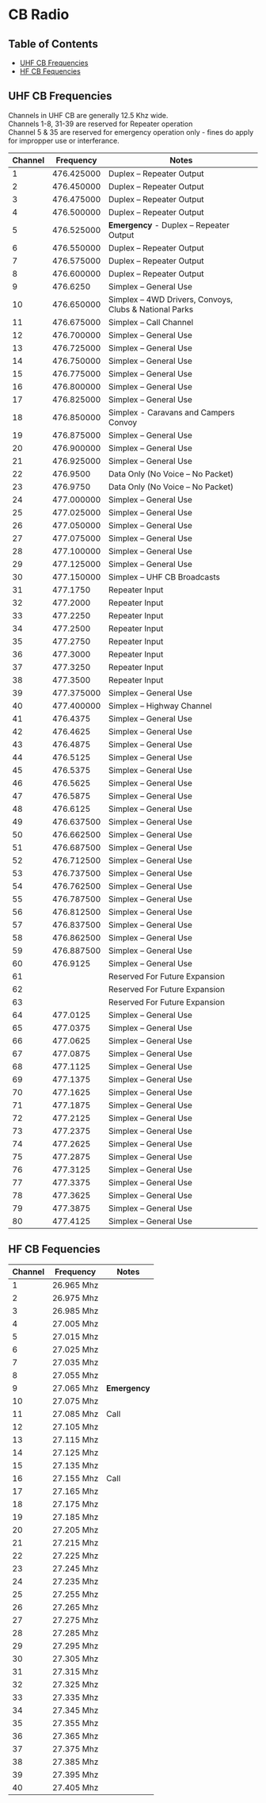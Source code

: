 # CB Radio <!-- omit from toc -->

## Table of Contents <!-- omit from toc -->

- [UHF CB Frequencies](#uhf-cb-frequencies)
- [HF CB Fequencies](#hf-cb-fequencies)

## UHF CB Frequencies

Channels in UHF CB are generally 12.5 Khz wide.  
Channels 1-8, 31-39 are reserved for Repeater operation  
Channel 5 & 35 are reserved for emergency operation only - fines do apply for
impropper  use or interferance.

| Channel | Frequency | Notes |
| --- | --- | --- |
| 1 | 476.425000 | Duplex – Repeater Output |
| 2 | 476.450000 | Duplex – Repeater Output |
| 3 | 476.475000 | Duplex – Repeater Output |
| 4 | 476.500000 | Duplex – Repeater Output |
| 5 | 476.525000 | **Emergency** - Duplex – Repeater Output |
| 6 | 476.550000 | Duplex – Repeater Output |
| 7 | 476.575000 | Duplex – Repeater Output |
| 8 | 476.600000 | Duplex – Repeater Output |
| 9 | 476.6250 | Simplex – General Use |
| 10 | 476.650000 | Simplex – 4WD Drivers, Convoys, Clubs & National Parks |
| 11 | 476.675000 | Simplex  – Call Channel |
| 12 | 476.700000 | Simplex – General Use |
| 13 | 476.725000 | Simplex – General Use |
| 14 | 476.750000 | Simplex – General Use |
| 15 | 476.775000 | Simplex – General Use |
| 16 | 476.800000 | Simplex – General Use |
| 17 | 476.825000 | Simplex – General Use |
| 18 | 476.850000 | Simplex - Caravans and Campers Convoy |
| 19 | 476.875000 | Simplex – General Use |
| 20 | 476.900000 | Simplex – General Use |
| 21 | 476.925000 | Simplex – General Use |
| 22 | 476.9500 | Data Only (No Voice – No Packet) |
| 23 | 476.9750 | Data Only (No Voice – No Packet) |
| 24 | 477.000000 | Simplex – General Use |
| 25 | 477.025000 | Simplex – General Use |
| 26 | 477.050000 | Simplex – General Use |
| 27 | 477.075000 | Simplex – General Use |
| 28 | 477.100000 | Simplex – General Use |
| 29 | 477.125000 | Simplex – General Use |
| 30 | 477.150000 | Simplex – UHF CB Broadcasts |
| 31 | 477.1750 | Repeater Input |
| 32 | 477.2000 | Repeater Input |
| 33 | 477.2250 | Repeater Input |
| 34 | 477.2500 | Repeater Input |
| 35 | 477.2750 | Repeater Input |
| 36 | 477.3000 | Repeater Input |
| 37 | 477.3250 | Repeater Input |
| 38 | 477.3500 | Repeater Input |
| 39 | 477.375000 | Simplex – General Use |
| 40 | 477.400000 | Simplex – Highway Channel |
| 41 | 476.4375 | Simplex – General Use |
| 42 | 476.4625 | Simplex – General Use |
| 43 | 476.4875 | Simplex – General Use |
| 44 | 476.5125 | Simplex – General Use |
| 45 | 476.5375 | Simplex – General Use |
| 46 | 476.5625 | Simplex – General Use |
| 47 | 476.5875 | Simplex – General Use |
| 48 | 476.6125 | Simplex – General Use |
| 49 | 476.637500 | Simplex – General Use |
| 50 | 476.662500 | Simplex – General Use |
| 51 | 476.687500 | Simplex – General Use |
| 52 | 476.712500 | Simplex – General Use |
| 53 | 476.737500 | Simplex – General Use |
| 54 | 476.762500 | Simplex – General Use |
| 55 | 476.787500 | Simplex – General Use |
| 56 | 476.812500 | Simplex – General Use |
| 57 | 476.837500 | Simplex – General Use |
| 58 | 476.862500 | Simplex – General Use |
| 59 | 476.887500 | Simplex – General Use |
| 60 | 476.9125 | Simplex – General Use |
| 61 | | Reserved For Future Expansion |
| 62 | | Reserved For Future Expansion |
| 63 | | Reserved For Future Expansion |
| 64 | 477.0125 | Simplex – General Use |
| 65 | 477.0375 | Simplex – General Use |
| 66 | 477.0625 | Simplex – General Use |
| 67 | 477.0875 | Simplex – General Use |
| 68 | 477.1125 | Simplex – General Use |
| 69 | 477.1375 | Simplex – General Use |
| 70 | 477.1625 | Simplex – General Use |
| 71 | 477.1875 | Simplex – General Use |
| 72 | 477.2125 | Simplex – General Use |
| 73 | 477.2375 | Simplex – General Use |
| 74 | 477.2625 | Simplex – General Use |
| 75 | 477.2875 | Simplex – General Use |
| 76 | 477.3125 | Simplex – General Use |
| 77 | 477.3375 | Simplex – General Use |
| 78 | 477.3625 | Simplex – General Use |
| 79 | 477.3875 | Simplex – General Use |
| 80 | 477.4125 | Simplex – General Use |

## HF CB Fequencies

| Channel | Frequency | Notes |
| --- | --- | --- |
| 1 | 26.965 Mhz | |
| 2 | 26.975 Mhz | |
| 3 | 26.985 Mhz | |
| 4 | 27.005 Mhz | |
| 5 | 27.015 Mhz | |
| 6 | 27.025 Mhz | |
| 7 | 27.035 Mhz | |
| 8 | 27.055 Mhz | |
| 9 | 27.065 Mhz | **Emergency** |
| 10 | 27.075 Mhz | |
| 11 | 27.085 Mhz | Call |
| 12 | 27.105 Mhz | |
| 13 | 27.115 Mhz | |
| 14 | 27.125 Mhz | |
| 15 | 27.135 Mhz | |
| 16 | 27.155 Mhz | Call |
| 17 | 27.165 Mhz | |
| 18 | 27.175 Mhz | |
| 19 | 27.185 Mhz | |
| 20 | 27.205 Mhz | |
| 21 | 27.215 Mhz | |
| 22 | 27.225 Mhz | |
| 23 | 27.245 Mhz | |
| 24 | 27.235 Mhz | |
| 25 | 27.255 Mhz | |
| 26 | 27.265 Mhz | |
| 27 | 27.275 Mhz | |
| 28 | 27.285 Mhz | |
| 29 | 27.295 Mhz | |
| 30 | 27.305 Mhz | |
| 31 | 27.315 Mhz | |
| 32 | 27.325 Mhz | |
| 33 | 27.335 Mhz | |
| 34 | 27.345 Mhz | |
| 35 | 27.355 Mhz | |
| 36 | 27.365 Mhz | |
| 37 | 27.375 Mhz | |
| 38 | 27.385 Mhz | |
| 39 | 27.395 Mhz | |
| 40 | 27.405 Mhz | |
